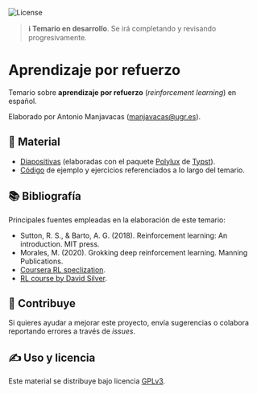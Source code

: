 ![License](https://img.shields.io/badge/license-GPLv3-blue)

> **ℹ️  Temario en desarrollo**. Se irá completando y revisando progresivamente.

# Aprendizaje por refuerzo

Temario sobre **aprendizaje por refuerzo** (_reinforcement learning_) en español.

Elaborado por Antonio Manjavacas ([manjavacas@ugr.es](mailto:manjavacas@ugr.es)).

## 📁 Material

- [Diapositivas](temario/) (elaboradas con el paquete [Polylux](https://polylux.dev/book/polylux.html) de [Typst](https://typst.app/)).
- [Código](codigo/) de ejemplo y ejercicios referenciados a lo largo del temario.

## 📚 Bibliografía

Principales fuentes empleadas en la elaboración de este temario:

- Sutton, R. S., & Barto, A. G. (2018). Reinforcement learning: An introduction. MIT press.
- Morales, M. (2020). Grokking deep reinforcement learning. Manning Publications.
- [Coursera RL speclization](https://www.coursera.org/specializations/reinforcement-learning).
- [RL course by David Silver](https://www.youtube.com/watch?v=2pWv7GOvuf0&list=PLqYmG7hTraZDM-OYHWgPebj2MfCFzFObQ).

## 🚀 Contribuye 

Si quieres ayudar a mejorar este proyecto, envía sugerencias o colabora reportando errores a través de _issues_.

## ✍️ Uso y licencia

Este material se distribuye bajo licencia [GPLv3](LICENSE). 
